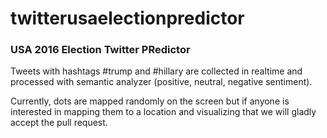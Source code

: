 # twitterusaelectionpredictor
<h3>USA 2016 Election Twitter PRedictor</h3>

Tweets with hashtags #trump and #hillary are collected in realtime and processed with semantic analyzer (positive, neutral, negative sentiment).

Currently, dots are mapped randomly on the screen but if anyone is interested in mapping them to a location and visualizing that we will gladly accept the pull request.

